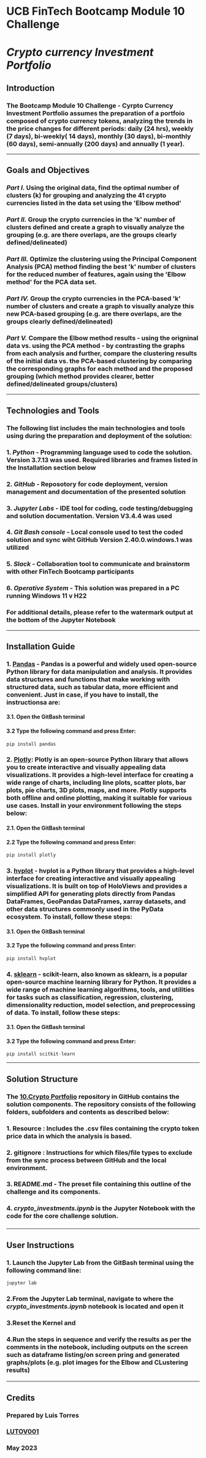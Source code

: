 # **UCB FinTech Bootcamp Module 10 Challenge**
# *Crypto currency Investment Portfolio*
## **Introduction**
### The Bootcamp Module 10 Challenge - Cyrpto Currency Investment Portfolio assumes the preparation of a portfoio composed of crypto currency tokens, analyzing the trends in the price changes for different periods: daily (24 hrs), weekly (7 days), bi-weekly( 14 days), monthly (30 days), bi-monthly (60 days), semi-annually (200 days) and annually (1 year). 
---
## **Goals and Objectives**
### *Part I.* Using the original data, find the optimal number of clusters (k) for grouping and analyzing the 41 crypto currencies listed in the data set using the 'Elbow method'
### *Part II.* Group the crypto currencies in the 'k' number of clusters defined and create a graph to visually analyze the grouping (e.g. are there overlaps, are the groups clearly defined/delineated)  
### *Part III.* Optimize the clustering using the Principal Component Analysis (PCA) method finding the best 'k' number of clusters for the reduced number of features, again using the 'Elbow method' for the PCA data set.
### *Part IV.* Group the crypto currencies in the PCA-based 'k' number of clusters and create a graph to visually analyze this new PCA-based grouping (e.g. are there overlaps, are the groups clearly defined/delineated) 
### *Part V.* Compare the Elbow method results - using the origninal data vs. using the PCA method - by contrasting the graphs from each analysis and further, compare the clustering results of the initial data vs. the PCA-based clustering by comparing the corresponding graphs for each method and the proposed grouping (which method provides clearer, better defined/delineated groups/clusters) 
---
## **Technologies and Tools**
### The following list includes the main technologies and tools using during the preparation and deployment of the solution:
### 1. *Python* - Programming language used to code the solution. Version 3.7.13 was used. Required libraries and frames listed in the Installation section below
### 2. *GitHub* - Reposotory for code deployment, version management and documentation of the presented solution
### 3. *Jupyter Labs* - IDE tool for coding, code testing/debugging and solution documentation. Version V3.4.4 was used
### 4. *Git Bash console* - Local console used to test the coded solution and sync wiht GitHub Version 2.40.0.windows.1 was utilized
### 5. *Slack* - Collaboration tool to communicate and brainstorm with other FinTech Bootcamp participants
### 6. *Operative System* - This solution was prepared in a PC running Windows 11 v H22
### For additional details, please refer to the watermark output at the bottom of the Jupyter Notebook
---
## **Installation Guide**

### 1. [Pandas](https://pandas.pydata.org/) - Pandas is a powerful and widely used open-source Python library for data manipulation and analysis. It provides data structures and functions that make working with structured data, such as tabular data, more efficient and convenient. Just in case, if you have to install, the instructionsa are:
#### 3.1. Open the GitBash terminal
#### 3.2 Type the following command and press Enter:
```python 
pip install pandas
```
### 2. [Plotly](https://plotly.com/): Plotly is an open-source Python library that allows you to create interactive and visually appealing data visualizations. It provides a high-level interface for creating a wide range of charts, including line plots, scatter plots, bar plots, pie charts, 3D plots, maps, and more. Plotly supports both offline and online plotting, making it suitable for various use cases. Install in your environment following the steps below:
#### 2.1. Open the GitBash terminal
#### 2.2 Type the following command and press Enter:
```python 
pip install plotly
```
### 3. [hvplot](https://hvplot.holoviz.org/) - hvplot is a Python library that provides a high-level interface for creating interactive and visually appealing visualizations. It is built on top of HoloViews and provides a simplified API for generating plots directly from Pandas DataFrames, GeoPandas DataFrames, xarray datasets, and other data structures commonly used in the PyData ecosystem. To install, follow these steps:
#### 3.1. Open the GitBash terminal
#### 3.2 Type the following command and press Enter:
```python 
pip install hvplot
```
### 4. [sklearn](https://scikit-learn.org/) - scikit-learn, also known as sklearn, is a popular open-source machine learning library for Python. It provides a wide range of machine learning algorithms, tools, and utilities for tasks such as classification, regression, clustering, dimensionality reduction, model selection, and preprocessing of data. To install, follow these steps:
#### 3.1. Open the GitBash terminal
#### 3.2 Type the following command and press Enter:
```python 
pip install scitkit-learn
```
---
## **Solution Structure**

### The **[10.Crypto Portfolio](https://github.com/LUTOV001/10.Crypto_Portfolio)** repository in GitHub contains the solution components. The repository consists of the following folders, subfolders and contents as described below:
 
###   1. Resource : Includes the .csv files containing the crypto token price data in which the analysis is based. 
###   2. gitignore : Instructions for which files/file types to exclude from the sync process between GitHub and the local environment.
###   3. README.md - The preset file containing this outline of the challenge and its components.
###   4. *crypto_investments.ipynb* is the Jupyter Notebook with the code for the core challenge solution.
###    
---
## **User Instructions**
### 1. Launch the Jupyter Lab from the GitBash terminal using the following command line:
```python 
jupyter lab
```
### 2.From the Jupyter Lab terminal, navigate to where the ***crypto_investments.ipynb*** notebook is located and open it
### 3.Reset the Kernel and
### 4.Run the steps in sequence and verify the results as per the comments in the notebook, including outputs on the screen such as dataframe listing/on screen pring and generated graphs/plots (e.g. plot images for the Elbow and CLustering results)
####
---
## **Credits**

### Prepared by Luis Torres 
### [LUTOV001](https://github.com/LUTOV001)
### May 2023
